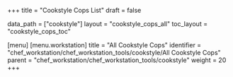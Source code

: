 +++
title = "Cookstyle Cops List"
draft = false

data_path = ["cookstyle"]
layout = "cookstyle_cops_all"
toc_layout = "cookstyle_cops_toc"

[menu]
  [menu.workstation]
    title = "All Cookstyle Cops"
    identifier = "chef_workstation/chef_workstation_tools/cookstyle/All Cookstyle Cops"
    parent = "chef_workstation/chef_workstation_tools/cookstyle"
    weight = 20
+++

<!-- The contents of this page are automatically generated from data files in the docs-chef-io/data/cookstyle directory in the chef/cookstyle repository. -->
